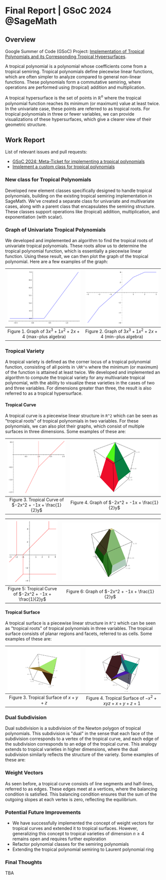 # Final Report | GSoC 2024 @SageMath


## Overview
Google Summer of Code (GSoC) Project: [Implementation of Tropical Polynomials and its Corresponding Tropical Hypersurfaces](https://summerofcode.withgoogle.com/myprojects/details/j1yAryTd). 

A tropical polynomial is a polynomial whose coefficients come from a tropical semiring. Tropical polynomials define piecewise linear functions, which are often simpler to analyze compared to general non-linear functions. These polynomials form a commutative semiring, where operations are performed using (tropical)
addition and multiplication.

A tropical hypersurface is the set of points in $\mathbb{R}^n$ where the tropical polynomial function reaches its minimum (or maximum) value at least twice. In the univariate case, these points are referred to as tropical roots. For tropical polynomials in three or fewer variables, we can provide visualizations of these hypersurfaces, which give a clearer view of their geometric structure.

## Work Report

List of relevant issues and pull requests:
* [GSoC 2024: Meta-Ticket for implementing a tropical polynomials](https://github.com/sagemath/sage/issues/37962)
* [Implement a custom class for tropical polynomials](https://github.com/sagemath/sage/pull/38291)

### New class for Tropical Polynomials
Developed new element classes specifically designed to handle tropical polynomials, building on the existing tropical semiring implementation in SageMath. We've created a separate class for univariate and multivariate cases, along with a parent class that encapsulates the semiring structure. These classes support operations like (tropical) addition, multiplication, and exponentiation (with scalar).

### Graph of Univariate Tropical Polynomials
We developed and implemented an algorithm to find the tropical roots of univariate tropical polynomials. These roots allow us to determine the tropical polynomial function, which is essentially a piecewise linear function. Using these result, we can then plot the graph of the tropical polynomial. Here are a few examples of the graph:

|![](../images/polyplot1.png) | ![](../images/polyplot2.png)  |
|:-:|:-:|
| Figure 1. Graph of $3x^3 + 1x^2 + 2x + 4$ (max-plus algebra) | Figure 2. Graph of $3x^3 + 1x^2 + 2x + 4$ (min-plus algebra)|


### Tropical Variety
A tropical variety is defined as the corner locus of a tropical polynomial function, consisting of all points in `\RR^n` where the minimum (or maximum) of the function is attained at least twice. We developed and implemented an algorithm to compute the tropical variety for any multivariate tropical polynomial, with the ability to visualize these varieties in the cases of two and three variables. For dimensions greater than three, the result is also referred to as a tropical hypersurface.

#### Tropical Curve
A tropical curve is a piecewise linear structure in `R^2` which can be seen as "tropical roots" of tropical polynomials in two variables.  For these polynomials, we can also plot their graphs, which consist of multiple surfaces in three dimensions. Some examples of these are:

|![](../images/tcurve1.png)  |![](../images/mpolyplot3d1.png)   |
|:-:|:-:|
|Figure 3. Tropical Curve of $-2x^2 + -1x + \frac{1}{2}y$| Figure 4. Graph of $-2x^2 + -1x + \frac{1}{2}y$ |

|![](../images/tcurve2.png)  |![](../images/mpolyplot3d2.png)   |
|:-:|:-:|
|Figure 5: Tropical Curve of $-2x^2 + -1x + \frac{1}{2}y$ | Figure 6: Graph of $-2x^2 + -1x + \frac{1}{2}y$ |

#### Tropical Surface
A tropical surface is a piecewise linear structure in `R^2` which can be seen as "tropical roots" of tropical polynomials in three variables.  The tropical surface consists of planar regions and facets, referred to as cells. Some examples of these are:

|![](../images/tsurface1.png) | ![](../images/tsurface2.png) |
|:-:|:-:|
|Figure 3. Tropical Surface of $x + y + z$|Figure 4. Tropical Surface of $-x^2 + xyz + x + y + z + 1$|

### Dual Subdivision
Dual subdivision is a subdivision of the Newton polygon of tropical polynomials. This subdivision is "dual" in the sense that each face of the subdivision corresponds to a vertex of the tropical curve, and each edge of the subdivision corresponds to an edge of the tropical curve. This analogy extends to tropical varieties in higher dimensions, where the dual subdivision similarly reflects the structure of the variety. Some examples of these are:

### Weight Vectors
As seen before, a tropical curve consists of line segments and half-lines, referred to as edges. These edges meet at a vertices, where the balancing condition is satisfied. This balancing condition ensures that the sum of the outgoing slopes at each vertex is zero, reflecting the equilibrium.

### Potential Future Improvements
* We have successfully implemented the concept of weight vectors for tropical curves and extended it to tropical surfaces. However, generalizing this concept to tropical varieties of dimension $n \geq 4$ remains open and requires further exploration
* Refactor polynomial classes for the semiring polynomials
* Extending the tropical polynomial semiring to Laurent polynomial ring


### Final Thoughts
TBA



